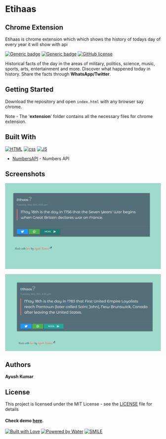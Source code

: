 # Etihaas

## Chrome Extension

Etihaas is chrome extension which which shows the history of todays day of every year it will show with api 

[![Generic badge](https://img.shields.io/badge/chrome-extension-blue.svg)](https://github.com/Ayush7614/Etihaas) [![Generic badge](https://img.shields.io/badge/numbers-api-orange.svg)](http://numberapi.com/)
[![GitHub license](https://img.shields.io/github/license/Ayush7614/Etihaas.svg)](https://github.com/Ayush7614/Etihaas/blob/master/LICENSE) 

Historical facts of the day in the areas of military, politics, science, music, sports, arts, entertainment and more. Discover what happened today in history. Share the facts through **WhatsApp/Twitter**.


## Getting Started

Download the repository and open `index.html` with any browser say chrome.

Note - The '**extension**' folder contains all the necessary files for chrome extension.


## Built With

[![HTML](https://forthebadge.com/images/badges/uses-html.svg)](https://github.com/Ayush7614/Etihaas) [![css](https://forthebadge.com/images/badges/uses-css.svg)](https://github.com/Ayush7614/Etihaas) [![JS](https://forthebadge.com/images/badges/uses-js.svg)](https://github.com/Ayush7614)

* [NumbersAPI](http://numberapi.com/) - Numbers API

## Screenshots

![alt text](https://github.com/Ayush7614/Etihaas/blob/main/screenshot-localhost_5500-2021.05.18-18_58_37.png)

![alt text](https://github.com/Ayush7614/Etihaas/blob/main/screenshot-localhost_5500-2021.05.18-19_01_34.png)

## Authors

**Ayush Kumar**

## License

This project is licensed under the MIT License - see the [LICENSE](https://github.com/Ayush7614/Etihaas/blob/master/LICENSE) file for details

#### Check demo [here](https://github.com/Ayush7614/Etihaas).

[![Built with Love](https://forthebadge.com/images/badges/built-with-love.svg)](https://github.com/Ayush7614) [![Powered by Water](https://forthebadge.com/images/badges/powered-by-water.svg)](https://github.com/Ayush7614) [![SMILE](https://forthebadge.com/images/badges/makes-people-smile.svg)](https://github.com/Ayush7614)
